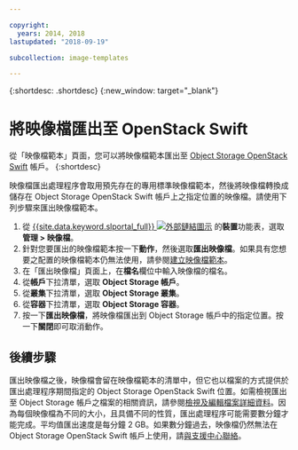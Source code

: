 ```yaml
---

copyright:
  years: 2014, 2018
lastupdated: "2018-09-19"

subcollection: image-templates

---
```


{:shortdesc: .shortdesc}
{:new_window: target="_blank"}

# 將映像檔匯出至 OpenStack Swift

從「映像檔範本」頁面，您可以將映像檔範本匯出至 [Object Storage OpenStack Swift](/docs/infrastructure/objectstorage-swift?topic=objectstorage-swift-GettingStarted#getting-started-with-object-storage-openstack-swift) 帳戶。
{:shortdesc}

映像檔匯出處理程序會取用預先存在的專用標準映像檔範本，然後將映像檔轉換成儲存在 Object Storage OpenStack Swift 帳戶上之指定位置的映像檔。請使用下列步驟來匯出映像檔範本。

1. 從 [{{site.data.keyword.slportal_full}} ![外部鏈結圖示](../../icons/launch-glyph.svg "外部鏈結圖示")](https://control.softlayer.com/) 的**裝置**功能表，選取**管理 > 映像檔**。
2. 針對您要匯出的映像檔範本按一下**動作**，然後選取**匯出映像檔**。如果具有您想要之配置的映像檔範本仍無法使用，請參閱[建立映像檔範本](/docs/infrastructure/image-templates?topic=image-templates-creating-an-image-template)。
3. 在「匯出映像檔」頁面上，在**檔名**欄位中輸入映像檔的檔名。
5. 從**帳戶**下拉清單，選取 **Object Storage 帳戶**。
6. 從**叢集**下拉清單，選取 **Object Storage 叢集**。
7. 從**容器**下拉清單，選取 **Object Storage 容器**。
8. 按一下**匯出映像檔**，將映像檔匯出到 Object Storage 帳戶中的指定位置。按一下**關閉**即可取消動作。

## 後續步驟

匯出映像檔之後，映像檔會留在映像檔範本的清單中，但它也以檔案的方式提供於匯出處理程序期間指定的 Object Storage OpenStack Swift 位置。如需檢視匯出至 Object Storage 帳戶之檔案的相關資訊，請參閱[檢視及編輯檔案詳細資料](/docs/infrastructure/objectstorage-swift?topic=objectstorage-swift-OSSSLPortal#viewing-and-editing-file-details)。因為每個映像檔為不同的大小，且具備不同的性質，匯出處理程序可能需要數分鐘才能完成。平均值匯出速度是每分鐘 2 GB。如果數分鐘過去，映像檔仍然無法在 Object Storage OpenStack Swift 帳戶上使用，請[與支援中心聯絡](/docs/get-support?topic=get-support-getting-customer-support)。
